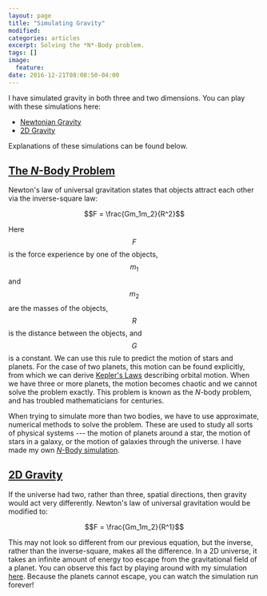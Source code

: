 ```yaml
---
layout: page
title: "Simulating Gravity"
modified:
categories: articles
excerpt: Solving the *N*-Body problem.
tags: []
image:
  feature:
date: 2016-12-21T08:08:50-04:00
---
```


I have simulated gravity in both three and two dimensions. You can play with these simulations here:
* [Newtonian Gravity](/scripts/NBody/Gravity.html)
* [2D Gravity](/scripts/NBody/LogGrav.html)

Explanations of these simulations can be found below.


## [The *N*-Body Problem](/scripts/NBody/Gravity.html)

Newton's law of universal gravitation states that objects attract each other via the inverse-square law:

$$F = \frac{Gm_1m_2}{R^2}$$

Here $$F$$ is the force experience by one of the objects, $$m_1$$ and $$m_2$$ are the masses of the objects, $$R$$ is the distance between the objects, and $$G$$ is a constant. We can use this rule to predict the motion of stars and planets. For the case of two planets, this motion can be found explicitly, from which we can derive [Kepler's Laws](https://en.wikipedia.org/wiki/Kepler's_laws_of_planetary_motion) describing orbital motion. When we have three or more planets, the motion becomes chaotic and we cannot solve the problem exactly. This problem is known as the *N*-body problem, and has troubled mathematicians for centuries.


When trying to simulate more than two bodies, we have to use approximate, numerical methods to solve the problem. These are used to study all sorts of physical systems --- the motion of planets around a star, the motion of stars in a galaxy, or the motion of galaxies through the universe. I have made my own [*N*-Body simulation](http://djbinder.com/scripts/NBody/Gravity.html).

## [2D Gravity](/scripts/NBody/LogGrav.html)

If the universe had two, rather than three, spatial directions, then gravity would act very differently. Newton's law of universal gravitation would be modified to:

$$F = \frac{Gm_1m_2}{R^1}$$

This may not look so different from our previous equation, but the inverse, rather than the inverse-square, makes all the difference. In a 2D universe, it takes an infinite amount of energy too escape from the gravitational field of a planet. You can observe this fact by playing around with my simulation [here](/scripts/NBody/LogGrav.html). Because the planets cannot escape, you can watch the simulation run forever!
